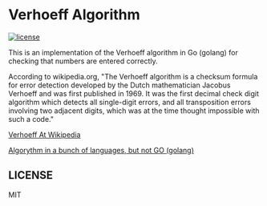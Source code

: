 Verhoeff Algorithm
==================


[![license](http://img.shields.io/badge/license-MIT-red.svg?style=flat)](https://raw.githubusercontent.com/pschlump/Go-FTL/master/LICENSE)

This is an implementation of the Verhoeff algorithm in Go (golang) for checking
that numbers are entered correctly.

According to wikipedia.org, "The Verhoeff algorithm is a checksum
formula for error detection developed by the Dutch mathematician
Jacobus Verhoeff and was first published in 1969. It was the first
decimal check digit algorithm which detects all single-digit errors,
and all transposition errors involving two adjacent digits, which
was at the time thought impossible with such a code."

[Verhoeff At Wikipedia](https://en.wikipedia.org/wiki/Verhoeff_algorithm)

[Algorythm in a bunch of languages, but not GO (golang)](https://en.wikibooks.org/wiki/Algorithm_Implementation/Checksums/Verhoeff_Algorithm)

LICENSE
-------

MIT

